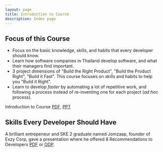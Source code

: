 ```yaml
---
layout: page
title: Introduction to Course
description: Index page
---
```


## Focus of this Course

* Focus on the basic knowledge, skills, and habits that every developer should know.
* Learn how software companies in Thailand develop software, and what their managers find important.
* 3 project dimensions of "Build the Right Product", "Build the Product Right", "Build it Fast".  This course focuses on skills and habits to help you "Build it Right".
* Learn to develop *faster* by automating a lot of repetitive work, and following a process instead of re-inventing one for each project (*ad hoc* process).

Introduction to Course [PDF](Introduction-to-Course.pdf), [PPT](Introduction-to-Course.ppt)

## Skills Every Developer Should Have

A brilliant entrepeneur and SKE 2 graduate named Jomzaap, founder of Exzy Corp,
gave a presentation where he offered
8 Recommendations to Developers [PDF](Jomzap-Recommendations.pdf) or [ODP](Jomzap-Recommendations.odp).




